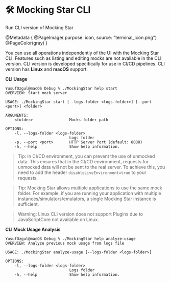 # 🛠️ Mocking Star CLI

Run CLI version of Mocking Star

@Metadata {
    @PageImage(
               purpose: icon, 
               source: "terminal_icon.png")
    @PageColor(gray)
}

You can use all operations independently of the UI with the Mocking Star CLI. Features such as listing and editing mocks are not available in the CLI version. CLI version is developed specifically for use in CI/CD pipelines. CLI version has **Linux** and **macOS** support.

**CLI Usage**
```
YusufOzgul@macOS Debug % ./MockingStar help start
OVERVIEW: Start mock server

USAGE: ./MockingStar start [--logs-folder <logs-folder>] [--port <port>] <folder>

ARGUMENTS:
    <folder>                Mocks folder path

OPTIONS:
    -l, --logs-folder <logs-folder>
                            Logs folder
    -p, --port <port>       HTTP Server Port (default: 8008)
    -h, --help              Show help information.
```

> Tip:
In CI/CD environment, you can prevent the use of unmocked data. 
This ensures that in the CI/CD environment, requests for unmocked data will not be sent to the real server. 
To achieve this, you need to add the header `disableLiveEnvironment=true` to your requests.

> Tip:
Mocking Star allows multiple applications to use the same mock folder. For example, if you are running your application with multiple instances/simulators/emulators, a single Mocking Star instance is sufficient.

> Warning:
Linux CLI version does not support Plugins due to JavaScriptCore not available on Linux.

**CLI Mock Usage Analysis**
```
YusufOzgul@macOS Debug % ./MockingStar help analyze-usage
OVERVIEW: Analyze previous mock usage from logs file

USAGE: ./MockingStar analyze-usage [--logs-folder <logs-folder>]

OPTIONS:
    -l, --logs-folder <logs-folder>
                            Logs folder
    -h, --help              Show help information.
```
